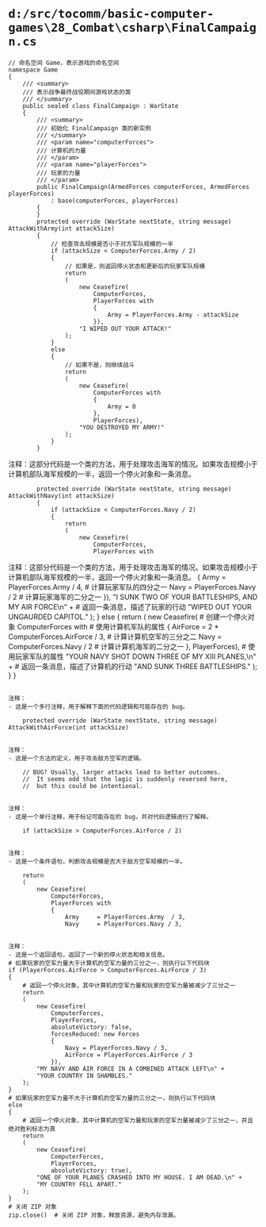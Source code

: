 # `d:/src/tocomm/basic-computer-games\28_Combat\csharp\FinalCampaign.cs`

```
// 命名空间 Game，表示游戏的命名空间
namespace Game
{
    /// <summary>
    /// 表示战争最终战役期间游戏状态的类
    /// </summary>
    public sealed class FinalCampaign : WarState
    {
        /// <summary>
        /// 初始化 FinalCampaign 类的新实例
        /// </summary>
        /// <param name="computerForces">
        /// 计算机的力量
        /// </param>
        /// <param name="playerForces">
        /// 玩家的力量
        /// </param>
        public FinalCampaign(ArmedForces computerForces, ArmedForces playerForces)
            : base(computerForces, playerForces)
        {
        }
        protected override (WarState nextState, string message) AttackWithArmy(int attackSize)
        {
            // 检查攻击规模是否小于对方军队规模的一半
            if (attackSize < ComputerForces.Army / 2)
            {
                // 如果是，则返回停火状态和更新后的玩家军队规模
                return
                (
                    new Ceasefire(
                        ComputerForces,
                        PlayerForces with
                        {
                            Army = PlayerForces.Army - attackSize
                        }),
                    "I WIPED OUT YOUR ATTACK!"
                );
            }
            else
            {
                // 如果不是，则继续战斗
                return
                (
                    new Ceasefire(
                        ComputerForces with
                        {
                            Army = 0
                        },
                        PlayerForces),
                    "YOU DESTROYED MY ARMY!"
                );
            }
        }
```

注释：这部分代码是一个类的方法，用于处理攻击海军的情况。如果攻击规模小于计算机部队海军规模的一半，返回一个停火对象和一条消息。

```
        protected override (WarState nextState, string message) AttackWithNavy(int attackSize)
        {
            if (attackSize < ComputerForces.Navy / 2)
            {
                return
                (
                    new Ceasefire(
                        ComputerForces,
                        PlayerForces with
```

注释：这部分代码是一个类的方法，用于处理攻击海军的情况。如果攻击规模小于计算机部队海军规模的一半，返回一个停火对象和一条消息。
                        {
                            Army = PlayerForces.Army / 4,  # 计算玩家军队的四分之一
                            Navy = PlayerForces.Navy / 2   # 计算玩家海军的二分之一
                        }),
                    "I SUNK TWO OF YOUR BATTLESHIPS, AND MY AIR FORCE\n" +  # 返回一条消息，描述了玩家的行动
                    "WIPED OUT YOUR UNGAURDED CAPITOL."
                );
            }
            else
            {
                return
                (
                    new Ceasefire(  # 创建一个停火对象
                        ComputerForces with  # 使用计算机军队的属性
                        {
                            AirForce = 2 * ComputerForces.AirForce / 3,  # 计算计算机空军的三分之二
                            Navy     = ComputerForces.Navy / 2   # 计算计算机海军的二分之一
                        },
                        PlayerForces),  # 使用玩家军队的属性
                    "YOUR NAVY SHOT DOWN THREE OF MY XIII PLANES,\n" +  # 返回一条消息，描述了计算机的行动
                    "AND SUNK THREE BATTLESHIPS."
                );
            }
        }
```

注释：
- 这是一个多行注释，用于解释下面的代码逻辑和可能存在的 bug。

```
        protected override (WarState nextState, string message) AttackWithAirForce(int attackSize)
```

注释：
- 这是一个方法的定义，用于攻击敌方空军的逻辑。

```
        // BUG? Usually, larger attacks lead to better outcomes.
        //  It seems odd that the logic is suddenly reversed here,
        //  but this could be intentional.
```

注释：
- 这是一个单行注释，用于标记可能存在的 bug，并对代码逻辑进行了解释。

```
        if (attackSize > ComputerForces.AirForce / 2)
```

注释：
- 这是一个条件语句，判断攻击规模是否大于敌方空军规模的一半。

```
        return
        (
            new Ceasefire(
                ComputerForces,
                PlayerForces with
                {
                    Army     = PlayerForces.Army  / 3,
                    Navy     = PlayerForces.Navy / 3,
```

注释：
- 这是一个返回语句，返回了一个新的停火状态和相关信息。
# 如果玩家的空军力量大于计算机的空军力量的三分之一，则执行以下代码块
if (PlayerForces.AirForce > ComputerForces.AirForce / 3)
{
    # 返回一个停火对象，其中计算机的空军力量和玩家的空军力量被减少了三分之一
    return
    (
        new Ceasefire(
            ComputerForces,
            PlayerForces,
            absoluteVictory: false,
            forcesReduced: new Forces
            {
                Navy = PlayerForces.Navy / 3,
                AirForce = PlayerForces.AirForce / 3
            }),
        "MY NAVY AND AIR FORCE IN A COMBINED ATTACK LEFT\n" +
        "YOUR COUNTRY IN SHAMBLES."
    );
}
# 如果玩家的空军力量不大于计算机的空军力量的三分之一，则执行以下代码块
else
{
    # 返回一个停火对象，其中计算机的空军力量和玩家的空军力量被减少了三分之一，并且绝对胜利标志为真
    return
    (
        new Ceasefire(
            ComputerForces,
            PlayerForces,
            absoluteVictory: true),
        "ONE OF YOUR PLANES CRASHED INTO MY HOUSE. I AM DEAD.\n" +
        "MY COUNTRY FELL APART."
    );
}
# 关闭 ZIP 对象
zip.close()  # 关闭 ZIP 对象，释放资源，避免内存泄漏。
```
